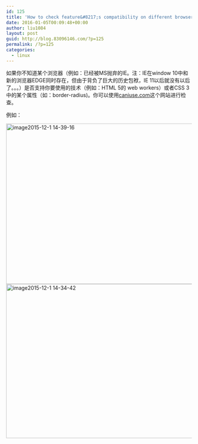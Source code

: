 ```yaml
---
id: 125
title: 'How to check feature&#8217;s compatibility on different browser'
date: 2016-01-05T00:09:48+00:00
author: liu1084
layout: post
guid: http://blog.83096146.com/?p=125
permalink: /?p=125
categories:
  - linux
---
```

如果你不知道某个浏览器（例如：已经被MS抛弃的IE。注：IE在window 10中和新的浏览器EDGE同时存在，但由于背负了巨大的历史包袱，IE 11以后就没有以后了。。。）是否支持你要使用的技术（例如：HTML 5的 web workers）或者CSS 3中的某个属性（如：border-radius)。你可以使用<a class="external-link" href="http://caniuse.com/" rel="nofollow">caniuse.com</a>这个网站进行检查。

例如：

<img class="aligncenter size-large wp-image-127" src="http://blog.83096146.com/wp-content/uploads/2016/01/image2015-12-1-14-39-16-1024x677.png" alt="image2015-12-1 14-39-16" width="660" height="436" srcset="http://blog.83096146.com/wp-content/uploads/2016/01/image2015-12-1-14-39-16-300x198.png 300w, http://blog.83096146.com/wp-content/uploads/2016/01/image2015-12-1-14-39-16-768x508.png 768w, http://blog.83096146.com/wp-content/uploads/2016/01/image2015-12-1-14-39-16-1024x677.png 1024w, http://blog.83096146.com/wp-content/uploads/2016/01/image2015-12-1-14-39-16.png 1274w" sizes="(max-width: 660px) 100vw, 660px" />

<img class="aligncenter size-large wp-image-126" src="http://blog.83096146.com/wp-content/uploads/2016/01/image2015-12-1-14-34-42-1024x650.png" alt="image2015-12-1 14-34-42" width="660" height="419" srcset="http://blog.83096146.com/wp-content/uploads/2016/01/image2015-12-1-14-34-42-300x191.png 300w, http://blog.83096146.com/wp-content/uploads/2016/01/image2015-12-1-14-34-42-768x488.png 768w, http://blog.83096146.com/wp-content/uploads/2016/01/image2015-12-1-14-34-42-1024x650.png 1024w, http://blog.83096146.com/wp-content/uploads/2016/01/image2015-12-1-14-34-42.png 1274w" sizes="(max-width: 660px) 100vw, 660px" />